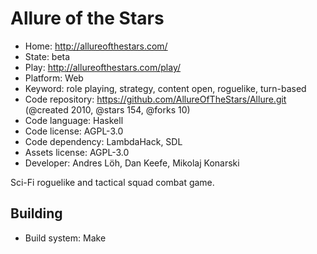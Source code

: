 # Allure of the Stars

- Home: http://allureofthestars.com/
- State: beta
- Play: http://allureofthestars.com/play/
- Platform: Web
- Keyword: role playing, strategy, content open, roguelike, turn-based
- Code repository: https://github.com/AllureOfTheStars/Allure.git (@created 2010, @stars 154, @forks 10)
- Code language: Haskell
- Code license: AGPL-3.0
- Code dependency: LambdaHack, SDL
- Assets license: AGPL-3.0
- Developer: Andres Löh, Dan Keefe, Mikolaj Konarski

Sci-Fi roguelike and tactical squad combat game.

## Building

- Build system: Make
